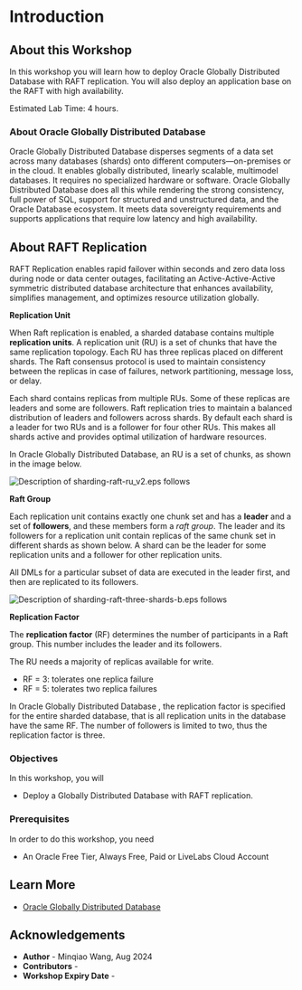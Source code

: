# Introduction


## About this Workshop

In this workshop you will learn how to deploy Oracle Globally Distributed Database with RAFT replication. You will also deploy an application base on the RAFT with high availability. 

Estimated Lab Time: 4 hours.

### About Oracle Globally Distributed Database

Oracle Globally Distributed Database disperses segments of a data set across many databases (shards) onto different computers—on-premises or in the cloud. It enables globally distributed, linearly scalable, multimodel databases. It requires no specialized hardware or software. Oracle Globally Distributed Database does all this while rendering the strong consistency, full power of SQL, support for structured and unstructured data, and the Oracle Database ecosystem. It meets data sovereignty requirements and supports applications that require low latency and high availability.



## About RAFT Replication

RAFT Replication enables rapid failover within seconds and zero data loss during node or data center outages, facilitating an Active-Active-Active symmetric distributed database architecture that enhances availability, simplifies management, and optimizes resource utilization globally.

**Replication Unit**

When Raft replication is enabled, a sharded database contains multiple **replication units**. A replication unit (RU) is a set of chunks that have the same replication topology. Each RU has three replicas placed on different shards. The Raft consensus protocol is used to maintain consistency between the replicas in case of failures, network partitioning, message loss, or delay.

Each shard contains replicas from multiple RUs. Some of these replicas are leaders and some are followers. Raft replication tries to maintain a balanced distribution of leaders and followers across shards. By default each shard is a leader for two RUs and is a follower for four other RUs. This makes all shards active and provides optimal utilization of hardware resources.

In Oracle Globally Distributed Database, an RU is a set of chunks, as shown in the image below.

![Description of sharding-raft-ru_v2.eps follows](https://docs.oracle.com/en/database/oracle/oracle-database/23/shard/img/sharding-raft-ru_v2.png)



**Raft Group**

Each replication unit contains exactly one chunk set and has a **leader** and a set of **followers**, and these members form a *raft group*. The leader and its followers for a replication unit contain replicas of the same chunk set in different shards as shown below. A shard can be the leader for some replication units and a follower for other replication units.

All DMLs for a particular subset of data are executed in the leader first, and then are replicated to its followers.

![Description of sharding-raft-three-shards-b.eps follows](https://docs.oracle.com/en/database/oracle/oracle-database/23/shard/img/sharding-raft-three-shards-b.png)



**Replication Factor**

The **replication factor** (RF) determines the number of participants in a Raft group. This number includes the leader and its followers.

The RU needs a majority of replicas available for write.

-   RF = 3: tolerates one replica failure
-   RF = 5: tolerates two replica failures

In Oracle Globally Distributed Database , the replication factor is specified for the entire sharded database, that is all replication units in the database have the same RF. The number of followers is limited to two, thus the replication factor is three.

### Objectives

In this workshop, you will

- Deploy a Globally Distributed Database with RAFT replication.



###  Prerequisites

In order to do this workshop, you need

- An Oracle Free Tier, Always Free, Paid or LiveLabs Cloud Account



## Learn More

- [Oracle Globally Distributed Database](https://docs.oracle.com/en/database/oracle/oracle-database/23/shard/raft-replication.html)





## Acknowledgements

* **Author** - Minqiao Wang, Aug 2024
* **Contributors** -  
* **Workshop Expiry Date** - 
